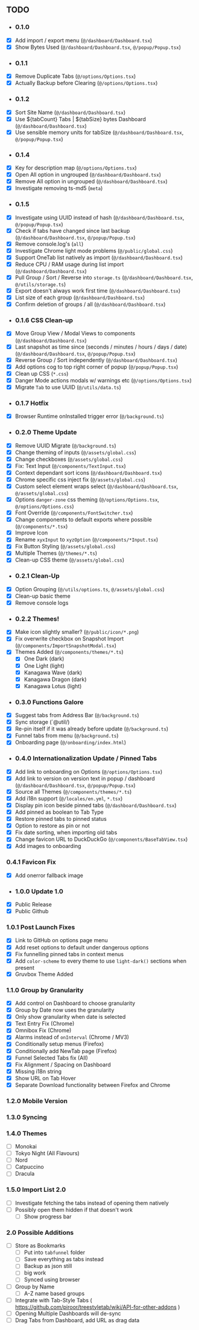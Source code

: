 
## TODO

- ### 0.1.0
- [x] Add import / export menu (`@/dashboard/Dashboard.tsx`)
- [x] Show Bytes Used (`@/dashboard/Dashboard.tsx`, `@/popup/Popup.tsx`)

- ### 0.1.1
- [x] Remove Duplicate Tabs (`@/options/Options.tsx`)
- [x] Actually Backup before Clearing (`@/options/Options.tsx`)

- ### 0.1.2
- [x] Sort Site Name (`@/dashboard/Dashboard.tsx`)
- [x] Use ${tabCount} Tabs | ${tabSize} bytes Dashboard (`@/dashboard/Dashboard.tsx`)
- [x] Use sensible memory units for tabSize (`@/dashboard/Dashboard.tsx`, `@/popup/Popup.tsx`)

- ### 0.1.4
- [x] Key for description map (`@/options/Options.tsx`)
- [x] Open All option in ungrouped (`@/dashboard/Dashboard.tsx`)
- [x] Remove All option in ungrouped (`@/dashboard/Dashboard.tsx`)
- [x] Investigate removing ts-md5 (`meta`)

- ### 0.1.5
- [x] Investigate using UUID instead of hash (`@/dashboard/Dashboard.tsx`, `@/popup/Popup.tsx`)
- [x] Check if tabs have changed since last backup (`@/dashboard/Dashboard.tsx`, `@/popup/Popup.tsx`)
- [x] Remove console.log's (`all`)
- [x] Investigate Chrome light mode problems (`@/public/global.css`)
- [x] Support OneTab list natively as import (`@/dashboard/Dashboard.tsx`)
- [x] Reduce CPU / RAM usage during list import (`@/dashboard/Dashboard.tsx`)
- [x] Pull Group / Sort / Reverse into `storage.ts` (`@/dashboard/Dashboard.tsx`, `@/utils/storage.ts`)
- [x] Export doesn't always work first time (`@/dashboard/Dashboard.tsx`)
- [x] List size of each group (`@/dashboard/Dashboard.tsx`)
- [x] Confirm deletion of groups / all (`@/dashboard/Dashboard.tsx`)

- ### 0.1.6 CSS Clean-up
- [x] Move Group View / Modal Views to components (`@/dashboard/Dashboard.tsx`)
- [x] Last snapshot as time since (seconds / minutes / hours / days / date) (`@/dashboard/Dashboard.tsx`, `@/popup/Popup.tsx`)
- [x] Reverse Group / Sort independently (`@/dashboard/Dashboard.tsx`)
- [x] Add options cog to top right corner of popup (`@/popup/Popup.tsx`)
- [x] Clean up CSS (`*.css`)
- [x] Danger Mode actions modals w/ warnings etc (`@/options/Options.tsx`)
- [x] Migrate `Tab` to use UUID (`@/utils/data.ts`)

- ### 0.1.7 Hotfix
- [x] Browser Runtime onInstalled trigger error (`@/background.ts`)

- ### 0.2.0 Theme Update
- [x] Remove UUID Migrate (`@/background.ts`)
- [x] Change theming of inputs (`@/assets/global.css`)
- [x] Change checkboxes (`@/assets/global.css`)
- [x] Fix: Text Input (`@/components/TextInput.tsx`)
- [x] Context dependant sort icons (`@/dashboard/Dashboard.tsx`)
- [x] Chrome specific css inject fix (`@/assets/global.css`)
- [x] Custom select element wraps select (`@/dashboard/Dashboard.tsx`, `@/assets/global.css`)
- [x] Options `danger-zone` css theming (`@/options/Options.tsx`, `@/options/Options.css`)
- [x] Font Override (`@/components/FontSwitcher.tsx`)
- [x] Change components to default exports where possible (`@/components/*.tsx`)
- [x] Improve Icon
- [x] Rename `xyxInput` to `xyzOption` (`@/components/*Input.tsx`)
- [x] Fix Button Styling (`@/assets/global.css`)
- [x] Multiple Themes (`@/themes/*.ts`)
- [x] Clean-up CSS theme (`@/assets/global.css`)

- ### 0.2.1 Clean-Up
- [x] Option Grouping (`@/utils/options.ts`, `@/assets/global.css`)
- [x] Clean-up basic theme
- [x] Remove console logs

- ### 0.2.2 Themes!
- [x] Make icon slightly smaller? (`@/public/icon/*.png`)
- [x] Fix overwrite checkbox on Snapshot Import (`@/components/ImportSnapshotModal.tsx`)
- [x] Themes Added (`@/components/themes/*.ts`)
  - [x] One Dark (dark)
  - [x] One Light (light)
  - [x] Kanagawa Wave (dark)
  - [x] Kanagawa Dragon (dark)
  - [x] Kanagawa Lotus (light)

- ### 0.3.0 Functions Galore
- [x] Suggest tabs from Address Bar (`@/background.ts`)
- [x] Sync storage (`@util/)
- [x] Re-pin itself if it was already before update (`@/background.ts`)
- [x] Funnel tabs from menu (`@/background.ts`)
- [x] Onboarding page (`@/onboarding/index.html`)

- ### 0.4.0 Internationalization Update / Pinned Tabs
- [x] Add link to onboarding on Options (`@/options/Options.tsx`)
- [x] Add link to version on version text in popup / dashboard (`@/dashboard/Dashboard.tsx`, `@/popup/Popup.tsx`)
- [x] Source all Themes (`@/components/themes/*.ts`)
- [x] Add i18n support (`@/locales/en.yml`, `*.tsx`)
- [x] Display pin icon beside pinned tabs (`@/dashboard/Dashboard.tsx`)
- [x] Add pinned as boolean to Tab Type
- [x] Restore pinned tabs to pinned status
- [x] Option to restore as pin or not
- [x] Fix date sorting, when importing old tabs
- [x] Change favicon URL to DuckDuckGo (`@/components/BaseTabView.tsx`)
- [x] Add images to onboarding

### 0.4.1 Favicon Fix
- [x] Add onerror fallback image

- ### 1.0.0 Update 1.0
- [x] Public Release
- [x] Public Github

### 1.0.1 Post Launch Fixes
- [x] Link to GitHub on options page menu
- [x] Add reset options to default under dangerous options
- [x] Fix funnelling pinned tabs in context menus
- [x] Add `color-scheme` to every theme to use `light-dark()` sections when present
- [x] Gruvbox Theme Added

### 1.1.0 Group by Granularity
- [x] Add control on Dashboard to choose granularity
- [x] Group by Date now uses the granularity
- [x] Only show granularity when date is selected
- [x] Text Entry Fix (Chrome)
- [x] Omnibox Fix (Chrome)
- [x] Alarms instead of `onInterval` (Chrome / MV3)
- [x] Conditionally setup menus (Firefox)
- [x] Conditionally add NewTab page (Firefox)
- [x] Funnel Selected Tabs fix (All)
- [x] Fix Alignment / Spacing on Dashboard
- [x] Missing i18n string
- [x] Show URL on Tab Hover
- [x] Separate Download functionality between Firefox and Chrome

### 1.2.0 Mobile Version

### 1.3.0 Syncing

### 1.4.0 Themes
- [ ] Monokai
- [ ] Tokyo Night (All Flavours)
- [ ] Nord
- [ ] Catpuccino
- [ ] Dracula

### 1.5.0 Import List 2.0
- [ ] Investigate fetching the tabs instead of opening them natively
- [ ] Possibly open them hidden if that doesn't work
  - [ ] Show progress bar

### 2.0 Possible Additions
- [ ] Store as Bookmarks
  - [ ] Put into `tabfunnel` folder
  - [ ] Save everything as tabs instead
  - [ ] Backup as json still
  - [ ] big work
  - [ ] Synced using browser
- [ ] Group by Name
  - [ ] A-Z name based groups
- [ ] Integrate with Tab-Style Tabs ( https://github.com/piroor/treestyletab/wiki/API-for-other-addons )
- [ ] Opening Multiple Dashboards will de-sync
- [ ] Drag Tabs from Dashboard, add URL as drag data
